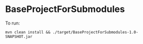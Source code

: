 # BaseProjectForSubmodules

To run:

```
mvn clean install && ./target/BaseProjectForSubmodules-1.0-SNAPSHOT.jar
```